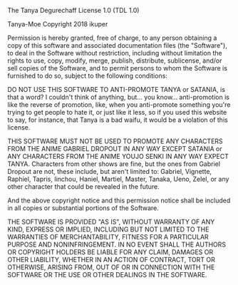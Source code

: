 The Tanya Degurechaff License 1.0 (TDL 1.0)

Tanya-Moe Copyright 2018 ikuper

Permission is hereby granted, free of charge, to any person obtaining a copy of this software and associated documentation files (the "Software"), to deal in the Software without restriction, including without limitation the rights to use, copy, modify, merge, publish, distribute, sublicense, and/or sell copies of the Software, and to permit persons to whom the Software is furnished to do so, subject to the following conditions:

DO NOT USE THIS SOFTWARE TO ANTI-PROMOTE TANYA or SATANIA, is that a word? I couldn't think of anything, but... you know... anti-promotion is like the reverse of promotion, like, when you anti-promote something you're trying to get people to hate it, or just like it less, so if you used this website to say, for instance, that Tanya is a bad waifu, it would be a violation of this license.

THIS SOFTWARE MUST NOT BE USED TO PROMOTE ANY CHARACTERS FROM THE ANIME GABRIEL DROPOUT IN ANY WAY EXCEPT SATANIA or ANY CHARACTERS FROM THE ANIME YOUJO SENKI IN ANY WAY EXPECT TANYA. Characters from other shows are fine, but the ones from Gabriel Dropout are not, these include, but aren't limited to: Gabriel, Vignette, Raphiel, Tapris, Iinchou, Haniel, Martiel, Master, Tanaka, Ueno, Zelel, or any other character that could be revealed in the future.

And the above copyright notice and this permission notice shall be included in all copies or substantial portions of the Software.

THE SOFTWARE IS PROVIDED "AS IS", WITHOUT WARRANTY OF ANY KIND, EXPRESS OR IMPLIED, INCLUDING BUT NOT LIMITED TO THE WARRANTIES OF MERCHANTABILITY, FITNESS FOR A PARTICULAR PURPOSE AND NONINFRINGEMENT. IN NO EVENT SHALL THE AUTHORS OR COPYRIGHT HOLDERS BE LIABLE FOR ANY CLAIM, DAMAGES OR OTHER LIABILITY, WHETHER IN AN ACTION OF CONTRACT, TORT OR OTHERWISE, ARISING FROM, OUT OF OR IN CONNECTION WITH THE SOFTWARE OR THE USE OR OTHER DEALINGS IN THE SOFTWARE.
